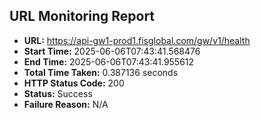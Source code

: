 ## URL Monitoring Report

- **URL:** https://api-gw1-prod1.fisglobal.com/gw/v1/health
- **Start Time:** 2025-06-06T07:43:41.568476
- **End Time:** 2025-06-06T07:43:41.955612
- **Total Time Taken:** 0.387136 seconds
- **HTTP Status Code:** 200
- **Status:** Success
- **Failure Reason:** N/A
